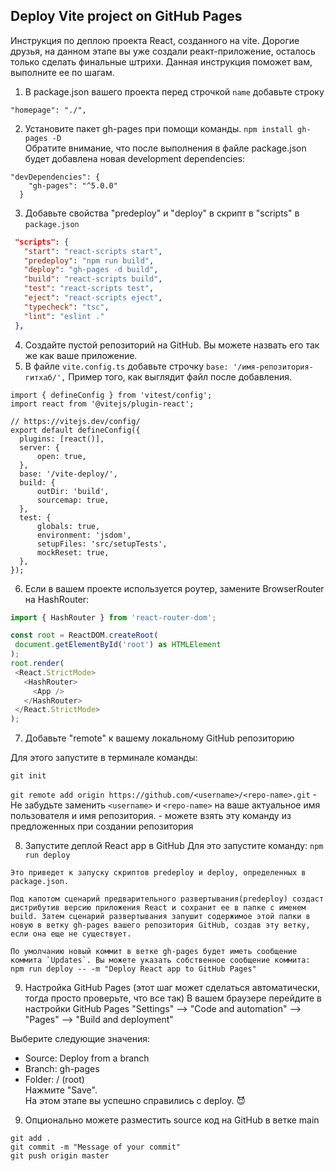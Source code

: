## Deploy Vite project on GitHub Pages
  Инструкция по деплою проекта React, созданного на vite.
  Дорогие друзья, на данном этапе вы уже создали реакт-приложение, осталось только сделать финальные штрихи. Данная инструкция поможет вам, выполните ее по шагам.

1. В package.json вашего проекта перед строчкой ``name`` добавьте строку  

```"homepage": "./", ```

2. Установите пакет gh-pages при помощи команды.
```npm install gh-pages -D```  
Обратите внимание, что после выполнения в файле package.json будет добавлена новая  development dependencies:
```
"devDependencies": {
    "gh-pages": "^5.0.0"
  }
  ```
3. Добавьте свойства "predeploy" и "deploy" в скрипт в "scripts" в `package.json`
 ```json
  "scripts": {
    "start": "react-scripts start",
    "predeploy": "npm run build",
    "deploy": "gh-pages -d build",
    "build": "react-scripts build",
    "test": "react-scripts test",
    "eject": "react-scripts eject",
    "typecheck": "tsc",
    "lint": "eslint ."
  },
 ```
4. Создайте пустой репозиторий на GitHub. Вы можете назвать его так же как ваше приложение.
5. В файле `vite.config.ts` добавьте строчку ```base: '/имя-репозитория-гитхаб/',```
  Пример того, как выглядит файл после добавления.
  ```
  import { defineConfig } from 'vitest/config';
import react from '@vitejs/plugin-react';

// https://vitejs.dev/config/
export default defineConfig({
	plugins: [react()],
	server: {
		open: true,
	},
	base: '/vite-deploy/',
	build: {
		outDir: 'build',
		sourcemap: true,
	},
	test: {
		globals: true,
		environment: 'jsdom',
		setupFiles: 'src/setupTests',
		mockReset: true,
	},
});
  ```
6. Если в вашем проекте используется роутер, замените BrowserRouter на HashRouter:
 ``` javascript
 import { HashRouter } from 'react-router-dom';

 const root = ReactDOM.createRoot(
  document.getElementById('root') as HTMLElement
);
root.render(
  <React.StrictMode>
    <HashRouter>
      <App />
    </HashRouter>
  </React.StrictMode>
);
 ```

  
 
 7. Добавьте "remote" к вашему локальному GitHub репозиторию
  
Для этого запустите в терминале команды: 

``git init``

``git remote add origin https://github.com/<username>/<repo-name>.git`` - Не забудьте заменить `<username>` и `<repo-name>` на ваше актуальное имя пользователя и имя репозитория. - можете взять эту команду из предложенных при создании репозитория

8. Запустите деплой React app в GitHub
Для это запустите команду: ``npm run deploy``
```
Это приведет к запуску скриптов predeploy и deploy, определенных в package.json.

Под капотом сценарий предварительного развертывания(predeploy) создаст дистрибутив версию приложения React и сохранит ее в папке с именем build. Затем сценарий развертывания запушит содержимое этой папки в новую в ветку gh-pages вашего репозитория GitHub, создав эту ветку, если она еще не существует.

По умолчанию новый коммит в ветке gh-pages будет иметь сообщение коммита `Updates`. Вы можете указать собственное сообщение коммита: 
npm run deploy -- -m "Deploy React app to GitHub Pages"
```

9.  Настройка GitHub Pages (этот шаг может сделаться автоматически, тогда просто проверьте, что все так)
В вашем браузере перейдите в настройки GitHub Pages
"Settings" --> "Code and automation" --> "Pages" --> "Build and deployment"  
  
  Выберите следующие значения: 
- Source: Deploy from a branch
- Branch: gh-pages
- Folder: / (root)  
Нажмите "Save".   
На этом этапе вы успешно справились с deploy. 😈 

9. Опционально можете разместить source код на GitHub в ветке main
```
git add .
git commit -m "Message of your commit"
git push origin master
```
